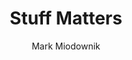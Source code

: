 ---
format: book
title: "Stuff Matters"
author: "Mark Miodownik"
field: "Chemistry"
referral_link: https://www.amazon.co.uk/s?k=stuff+matters&ref=nb_sb_noss_2
description: "Stuff Matters by Mark Miodownik gives readers a brief introduction to various materials from the simplest and most common such as steel, to the most cutting edge and revolutionary like graphene and aerogel. As he explained the science behind the materials, stories about how he came across them throughout his life and fascinating encounters with specialists in the field are told, making this an amazing read for someone new to Chemistry. This book is sure to widen your knowledge and pique your interest in the science behind the most impactful materials surrounding us."
year: 2013
image: "assets/recommendations/books/stuff-matters.jpg"
rating: 8
---
